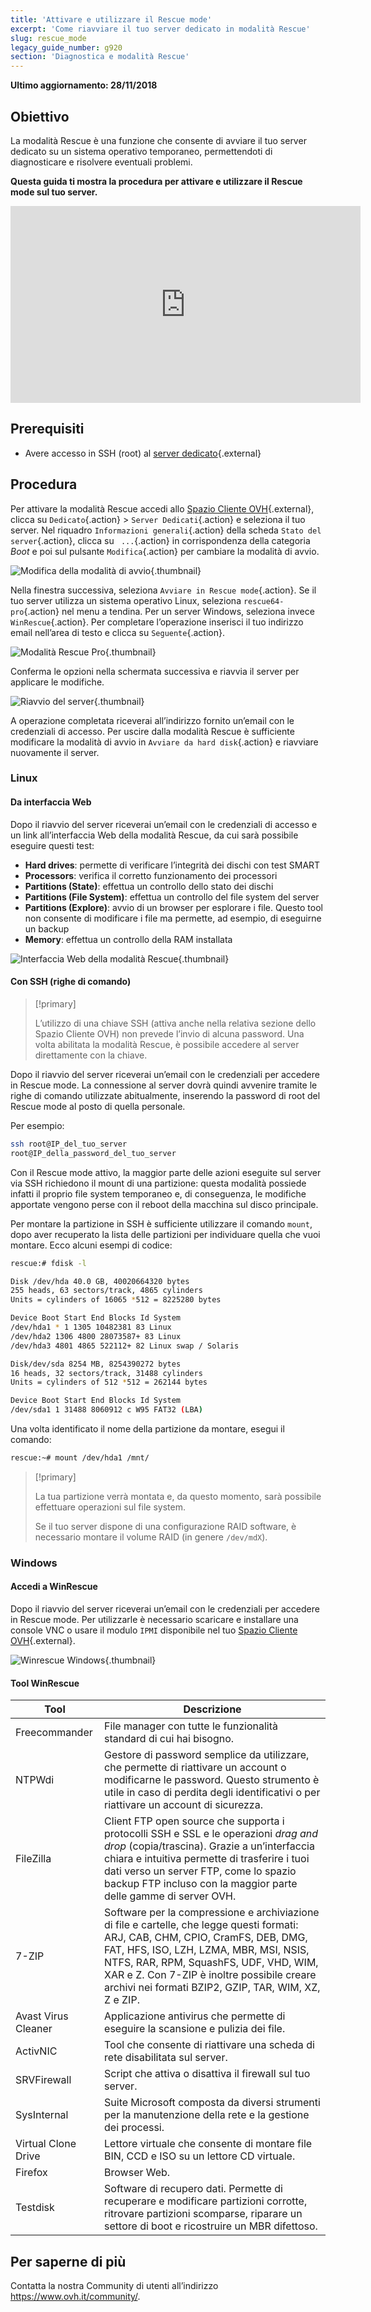 ```yaml
---
title: 'Attivare e utilizzare il Rescue mode'
excerpt: 'Come riavviare il tuo server dedicato in modalità Rescue'
slug: rescue_mode
legacy_guide_number: g920
section: 'Diagnostica e modalità Rescue'
---
```


**Ultimo aggiornamento: 28/11/2018**

## Obiettivo

La modalità Rescue è una funzione che consente di avviare il tuo server dedicato su un sistema operativo temporaneo, permettendoti di diagnosticare e risolvere eventuali problemi. 

**Questa guida ti mostra la procedura per attivare e utilizzare il Rescue mode sul tuo server.**

<iframe width="560" height="315" src="https://www.youtube.com/embed/UdMZSgXATFU?rel=0" frameborder="0" allow="autoplay; encrypted-media" allowfullscreen></iframe>

## Prerequisiti

- Avere accesso in SSH (root) al [server dedicato](https://www.ovh.it/server_dedicati/){.external}


## Procedura

Per attivare la modalità Rescue accedi allo [Spazio Cliente OVH](https://www.ovh.com/auth/?action=gotomanager/){.external}, clicca su `Dedicato`{.action} > `Server Dedicati`{.action} e seleziona il tuo server.  Nel riquadro `Informazioni generali`{.action} della scheda `Stato del server`{.action}, clicca su ` ...`{.action} in corrispondenza della categoria <i>Boot </i>e poi sul pulsante `Modifica`{.action} per cambiare la modalità di avvio.

![Modifica della modalità di avvio](images/rescue-mode-01.png){.thumbnail}

Nella finestra successiva, seleziona `Avviare in Rescue mode`{.action}. Se il tuo server utilizza un sistema operativo Linux, seleziona `rescue64-pro`{.action} nel menu a tendina. Per un server Windows, seleziona invece `WinRescue`{.action}. Per completare l’operazione inserisci il tuo indirizzo email nell’area di testo e clicca su `Seguente`{.action}.

![Modalità Rescue Pro ](images/rescue-mode-03.png){.thumbnail}

Conferma le opzioni nella schermata successiva e riavvia il server per applicare le modifiche. 

![Riavvio del server](images/rescue-mode-02.png){.thumbnail}

A operazione completata riceverai all’indirizzo fornito un’email con le credenziali di accesso. Per uscire dalla modalità Rescue è sufficiente modificare la modalità di avvio in `Avviare da hard disk`{.action} e riavviare nuovamente il server. 

### Linux

#### Da interfaccia Web

Dopo il riavvio del server riceverai un’email con le credenziali di accesso e un link all’interfaccia Web della modalità Rescue, da cui sarà possibile eseguire questi test: 

- **Hard drives**: permette di verificare l’integrità dei dischi con test SMART
- **Processors**: verifica il corretto funzionamento dei processori
- **Partitions (State)**: effettua un controllo dello stato dei dischi
- **Partitions (File System)**: effettua un controllo del file system del server 
- **Partitions (Explore)**: avvio di un browser per esplorare i file. Questo tool non consente di modificare i file ma permette, ad esempio, di eseguirne un backup
- **Memory**: effettua un controllo della RAM installata

![Interfaccia Web della modalità Rescue](images/rescue-mode-04.png){.thumbnail}

#### Con SSH (righe di comando)


> [!primary]
> 
> L’utilizzo di una chiave SSH (attiva anche nella relativa sezione dello Spazio Cliente OVH) non prevede l’invio di alcuna password. Una volta abilitata la modalità Rescue, è possibile accedere al server direttamente con la chiave.
>

Dopo il riavvio del server riceverai un’email con le credenziali per accedere in Rescue mode. La connessione al server dovrà quindi avvenire tramite le righe di comando utilizzate abitualmente, inserendo la password di root del Rescue mode al posto di quella personale.

Per esempio:

```sh
ssh root@IP_del_tuo_server
root@IP_della_password_del_tuo_server
```

Con il Rescue mode attivo, la maggior parte delle azioni eseguite sul server via SSH richiedono il mount di una partizione: questa modalità possiede infatti il proprio file system temporaneo e, di conseguenza, le modifiche apportate vengono perse con il reboot della macchina sul disco principale.

Per montare la partizione in SSH è sufficiente utilizzare il comando `mount`, dopo aver recuperato la lista delle partizioni per individuare quella che vuoi montare.  Ecco alcuni esempi di codice: 

```sh
rescue:# fdisk -l

Disk /dev/hda 40.0 GB, 40020664320 bytes
255 heads, 63 sectors/track, 4865 cylinders
Units = cylinders of 16065 *512 = 8225280 bytes

Device Boot Start End Blocks Id System
/dev/hda1 * 1 1305 10482381 83 Linux
/dev/hda2 1306 4800 28073587+ 83 Linux
/dev/hda3 4801 4865 522112+ 82 Linux swap / Solaris

Disk/dev/sda 8254 MB, 8254390272 bytes
16 heads, 32 sectors/track, 31488 cylinders
Units = cylinders of 512 *512 = 262144 bytes

Device Boot Start End Blocks Id System
/dev/sda1 1 31488 8060912 c W95 FAT32 (LBA)
```

Una volta identificato il nome della partizione da montare, esegui il comando:

```sh
rescue:~# mount /dev/hda1 /mnt/
```

> [!primary]
>
> La tua partizione verrà montata e, da questo momento, sarà possibile effettuare operazioni sul file system.  
> 
> Se il tuo server dispone di una configurazione RAID software, è necessario montare il volume RAID (in genere `/dev/mdX`).
>


### Windows

#### Accedi a WinRescue

Dopo il riavvio del server riceverai un’email con le credenziali per accedere in Rescue mode. Per utilizzarle è necessario scaricare e installare una console VNC o usare il modulo `IPMI` disponibile nel tuo [Spazio Cliente OVH](https://www.ovh.com/auth/?action=gotomanager/){.external}.

![Winrescue Windows](images/rescue-mode-06.png){.thumbnail}

#### Tool WinRescue

|Tool|Descrizione|
|---|---|
|Freecommander|File manager con tutte le funzionalità standard di cui hai bisogno.|
|NTPWdi|Gestore di password semplice da utilizzare, che permette di riattivare un account o modificarne le password.  Questo strumento è utile in caso di perdita degli identificativi o per riattivare un account di sicurezza.|
|FileZilla|Client FTP open source che supporta i protocolli SSH e SSL e le operazioni <i>drag and drop</i> (copia/trascina).   Grazie a un’interfaccia chiara e intuitiva permette di trasferire i tuoi dati verso un server FTP, come lo spazio backup FTP incluso con la maggior parte delle gamme di server OVH.|
|7-ZIP|Software per la compressione e archiviazione di file e cartelle, che legge questi formati: ARJ, CAB, CHM, CPIO, CramFS, DEB, DMG, FAT, HFS, ISO, LZH, LZMA, MBR, MSI, NSIS, NTFS, RAR, RPM, SquashFS, UDF, VHD, WIM, XAR e Z. Con 7-ZIP è inoltre possibile creare archivi nei formati BZIP2, GZIP, TAR, WIM, XZ, Z e ZIP.|
|Avast Virus Cleaner|Applicazione antivirus che permette di eseguire la scansione e pulizia dei file.|
|ActivNIC|Tool che consente di riattivare una scheda di rete disabilitata sul server.|
|SRVFirewall|Script che attiva o disattiva il firewall sul tuo server.|
|SysInternal|Suite Microsoft composta da diversi strumenti per la manutenzione della rete e la gestione dei processi.|
|Virtual Clone Drive|Lettore virtuale che consente di montare file BIN, CCD e ISO su un lettore CD virtuale.|
|Firefox|Browser Web.|
|Testdisk|Software di recupero dati. Permette di recuperare e modificare partizioni corrotte, ritrovare partizioni scomparse, riparare un settore di boot e ricostruire un MBR difettoso.|

## Per saperne di più

Contatta la nostra Community di utenti all’indirizzo <https://www.ovh.it/community/>.
